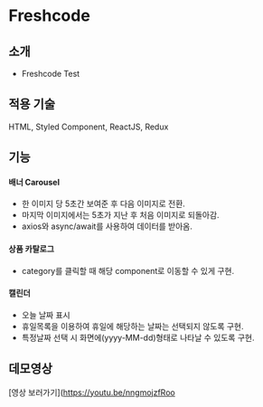 # Freshcode

## 소개

- Freshcode Test

## 적용 기술

HTML, Styled Component, ReactJS, Redux

## 기능

#### 배너 Carousel

- 한 이미지 당 5초간 보여준 후 다음 이미지로 전환.
- 마지막 이미지에서는 5초가 지난 후 처음 이미지로 되돌아감.
- axios와 async/await를 사용하여 데이터를 받아옴.

#### 상품 카탈로그

- category를 클릭할 때 해당 component로 이동할 수 있게 구현.

#### 캘린더

- 오늘 날짜 표시
- 휴일목록을 이용하여 휴일에 해당하는 날짜는 선택되지 않도록 구현.
- 특정날짜 선택 시 화면에(yyyy-MM-dd)형태로 나타날 수 있도록 구현.

## 데모영상

[영상 보러가기](https://youtu.be/nngmojzfRoo
